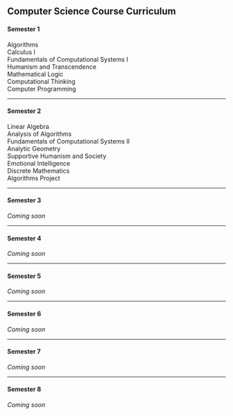 ## Computer Science Course Curriculum

#### Semester 1

Algorithms\
Calculus I\
Fundamentals of Computational Systems I\
Humanism and Transcendence\
Mathematical Logic\
Computational Thinking\
Computer Programming

_____________________________________

#### Semester 2

Linear Algebra\
Analysis of Algorithms\
Fundamentals of Computational Systems II\
Analytic Geometry\
Supportive Humanism and Society\
Emotional Intelligence\
Discrete Mathematics\
Algorithms Project

_____________________________________

#### Semester 3

_Coming soon_

_____________________________________

#### Semester 4

_Coming soon_

_____________________________________

#### Semester 5

_Coming soon_

______________________________________

#### Semester 6

_Coming soon_

______________________________________

#### Semester 7

_Coming soon_

_____________________________________

#### Semester 8

_Coming soon_